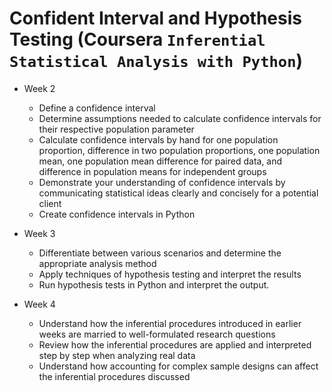 # Confident Interval and Hypothesis Testing (Coursera `Inferential Statistical Analysis with Python`)
* Week 2
  * Define a confidence interval
  * Determine assumptions needed to calculate confidence intervals for their respective population parameter
  * Calculate confidence intervals by hand for one population proportion, difference in two population proportions, one population mean, one population mean difference for paired data, and difference in population means for independent groups
  * Demonstrate your understanding of confidence intervals by communicating statistical ideas clearly and concisely for a potential client
  * Create confidence intervals in Python

* Week 3
  * Differentiate between various scenarios and determine the appropriate analysis method
  * Apply techniques of hypothesis testing and interpret the results
  * Run hypothesis tests in Python and interpret the output.

* Week 4
  * Understand how the inferential procedures introduced in earlier weeks are married to well-formulated research questions
  * Review how the inferential procedures are applied and interpreted step by step when analyzing real data
  * Understand how accounting for complex sample designs can affect the inferential procedures discussed
